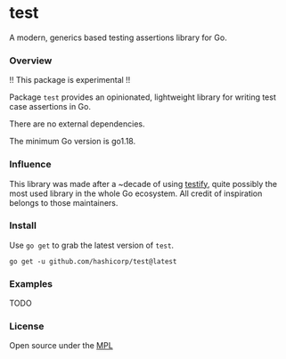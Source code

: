 # test

A modern, generics based testing assertions library for Go.

### Overview

!! This package is experimental !!

Package `test` provides an opinionated, lightweight library for writing
test case assertions in Go.

There are no external dependencies.

The minimum Go version is go1.18.

### Influence

This library was made after a ~decade of using [testify](https://github.com/stretchr/testify),
quite possibly the most used library in the whole Go ecosystem. All credit of
inspiration belongs to those maintainers.

### Install

Use `go get` to grab the latest version of `test`.

```shell
go get -u github.com/hashicorp/test@latest
```

### Examples

TODO

### License

Open source under the [MPL](LICENSE)
